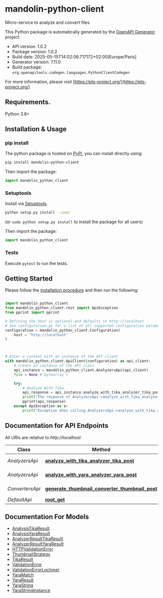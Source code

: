 # mandolin-python-client
Micro-service to analyze and convert files

This Python package is automatically generated by the [OpenAPI Generator](https://openapi-generator.tech) project:

- API version: 1.0.2
- Package version: 1.0.2
- Build date: 2025-05-15T14:02:06.717172+02:00[Europe/Paris]
- Generator version: 7.11.0
- Build package: `org.openapitools.codegen.languages.PythonClientCodegen`

For more information, please visit [https://pts-project.org/](https://pts-project.org/)

## Requirements.

Python 3.8+

## Installation & Usage
### pip install

The python package is hosted on [PyPi](https://pypi.org/project/mandolin-python-client/), you can install directly using:

```sh
pip install mandolin-python-client
```

Then import the package:
```python
import mandolin_python_client
```

### Setuptools

Install via [Setuptools](http://pypi.python.org/pypi/setuptools).

```sh
python setup.py install --user
```
(or `sudo python setup.py install` to install the package for all users)

Then import the package:
```python
import mandolin_python_client
```

### Tests

Execute `pytest` to run the tests.

## Getting Started

Please follow the [installation procedure](#installation--usage) and then run the following:

```python

import mandolin_python_client
from mandolin_python_client.rest import ApiException
from pprint import pprint

# Defining the host is optional and defaults to http://localhost
# See configuration.py for a list of all supported configuration parameters.
configuration = mandolin_python_client.Configuration(
    host = "http://localhost"
)



# Enter a context with an instance of the API client
with mandolin_python_client.ApiClient(configuration) as api_client:
    # Create an instance of the API class
    api_instance = mandolin_python_client.AnalyzersApi(api_client)
    file = None # bytearray | 

    try:
        # Analyze With Tika
        api_response = api_instance.analyze_with_tika_analyzer_tika_post(file)
        print("The response of AnalyzersApi->analyze_with_tika_analyzer_tika_post:\n")
        pprint(api_response)
    except ApiException as e:
        print("Exception when calling AnalyzersApi->analyze_with_tika_analyzer_tika_post: %s\n" % e)

```

## Documentation for API Endpoints

All URIs are relative to *http://localhost*

Class | Method | HTTP request | Description
------------ | ------------- | ------------- | -------------
*AnalyzersApi* | [**analyze_with_tika_analyzer_tika_post**](docs/AnalyzersApi.md#analyze_with_tika_analyzer_tika_post) | **POST** /analyzer/tika | Analyze With Tika
*AnalyzersApi* | [**analyze_with_yara_analyzer_yara_post**](docs/AnalyzersApi.md#analyze_with_yara_analyzer_yara_post) | **POST** /analyzer/yara | Analyze With Yara
*ConvertersApi* | [**generate_thumbnail_converter_thumbnail_post**](docs/ConvertersApi.md#generate_thumbnail_converter_thumbnail_post) | **POST** /converter/thumbnail | Generate Thumbnail
*DefaultApi* | [**root_get**](docs/DefaultApi.md#root_get) | **GET** / | Root


## Documentation For Models

 - [AnalysisTikaResult](docs/AnalysisTikaResult.md)
 - [AnalysisYaraResult](docs/AnalysisYaraResult.md)
 - [AnalyzerResultTikaResult](docs/AnalyzerResultTikaResult.md)
 - [AnalyzerResultYaraResult](docs/AnalyzerResultYaraResult.md)
 - [HTTPValidationError](docs/HTTPValidationError.md)
 - [ThumbnailStrategy](docs/ThumbnailStrategy.md)
 - [TikaResult](docs/TikaResult.md)
 - [ValidationError](docs/ValidationError.md)
 - [ValidationErrorLocInner](docs/ValidationErrorLocInner.md)
 - [YaraMatch](docs/YaraMatch.md)
 - [YaraResult](docs/YaraResult.md)
 - [YaraString](docs/YaraString.md)
 - [YaraStringInstance](docs/YaraStringInstance.md)


